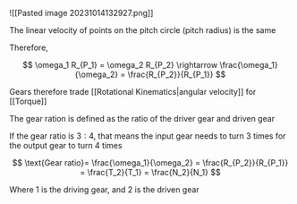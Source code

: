 ![[Pasted image 20231014132927.png]]

The linear velocity of points on the pitch circle (pitch radius) is the same

Therefore, 

$$
\omega_1 R_{P_1} = \omega_2 R_{P_2}
\rightarrow
\frac{\omega_1}{\omega_2} = \frac{R_{P_2}}{R_{P_1}}
$$

Gears therefore trade [[Rotational Kinematics|angular velocity]] for [[Torque]]

The gear ration is defined as the ratio of the driver gear and driven gear

If the gear ratio is $3:4$, that means the input gear needs to turn 3 times for the output gear to turn 4 times

$$
\text{Gear ratio}= \frac{\omega_1}{\omega_2} = \frac{R_{P_2}}{R_{P_1}} = \frac{T_2}{T_1} = \frac{N_2}{N_1}
$$

Where 1 is the driving gear, and 2 is the driven gear
